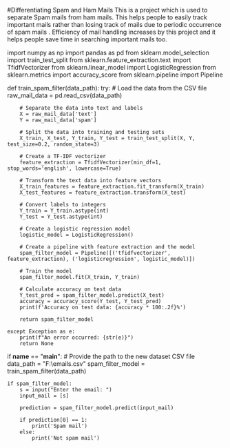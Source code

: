 #Differentiating Spam and Ham Mails
This is a project which is used to separate Spam mails from ham mails. 
This helps people to easily track important mails rather than losing track of mails due to periodic occurrence of spam mails . 
Efficiency of mail handling increases by this project and it helps people save time in searching important mails too.



import numpy as np
import pandas as pd
from sklearn.model_selection import train_test_split
from sklearn.feature_extraction.text import TfidfVectorizer
from sklearn.linear_model import LogisticRegression
from sklearn.metrics import accuracy_score
from sklearn.pipeline import Pipeline

def train_spam_filter(data_path):
    try:
        # Load the data from the CSV file
        raw_mail_data = pd.read_csv(data_path)

        # Separate the data into text and labels
        X = raw_mail_data['text']
        Y = raw_mail_data['spam']

        # Split the data into training and testing sets
        X_train, X_test, Y_train, Y_test = train_test_split(X, Y, test_size=0.2, random_state=3)

        # Create a TF-IDF vectorizer
        feature_extraction = TfidfVectorizer(min_df=1, stop_words='english', lowercase=True)

        # Transform the text data into feature vectors
        X_train_features = feature_extraction.fit_transform(X_train)
        X_test_features = feature_extraction.transform(X_test)

        # Convert labels to integers
        Y_train = Y_train.astype(int)
        Y_test = Y_test.astype(int)

        # Create a logistic regression model
        logistic_model = LogisticRegression()

        # Create a pipeline with feature extraction and the model
        spam_filter_model = Pipeline([('tfidfvectorizer', feature_extraction), ('logisticregression', logistic_model)])

        # Train the model
        spam_filter_model.fit(X_train, Y_train)

        # Calculate accuracy on test data
        Y_test_pred = spam_filter_model.predict(X_test)
        accuracy = accuracy_score(Y_test, Y_test_pred)
        print(f'Accuracy on test data: {accuracy * 100:.2f}%')

        return spam_filter_model

    except Exception as e:
        print(f"An error occurred: {str(e)}")
        return None

if __name__ == "__main__":
    # Provide the path to the new dataset CSV file
    data_path = "F:\\emails.csv"
    spam_filter_model = train_spam_filter(data_path)

    if spam_filter_model:
        s = input("Enter the email: ")
        input_mail = [s]

        prediction = spam_filter_model.predict(input_mail)

        if prediction[0] == 1:
            print('Spam mail')
        else:
            print('Not spam mail')
